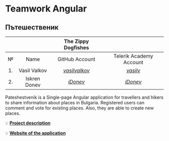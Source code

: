 # Teamwork Angular

## Пътешественик


|   |              |         **The Zippy Dogfishes**               |                                                          |
|:-:|:------------:|:---------------------------------------------:|:--------------------------------------------------------:|
|№  |   Name       |              GitHub Аccount                   |                Telerik Academy Аccount                   |
|1. |Vasil Valkov  |[_vasilvalkov_](https://github.com/vasilvalkov)|[_vasilv_](http://telerikacademy.com/Users/vasilv)        |
|2. |Iskren Donev |[_iDonev_](https://github.com/idonev)    |[_iDonev_](http://telerikacademy.com/Users/idonev)  |


Pateshestvenik is a Single-page Angular application for travellers and hikers to share information about places in Bulgaria. Registered users can comment and vote for existing places. Also, they are able to create new places.

:bulb: [**Project description**](./docs/Project-description.md)

:bulb: [**Website of the application** ](https://pateshestvenik-fab85.firebaseapp.com/)
